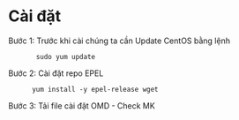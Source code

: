 # Cài đặt

Bước 1: Trước khi cài chúng ta cần Update CentOS bằng lệnh

           sudo yum update
           
  
Bước 2: Cài đặt repo EPEL
  
          yum install -y epel-release wget
  
Bước 3: Tải file cài đặt OMD - Check MK
  
